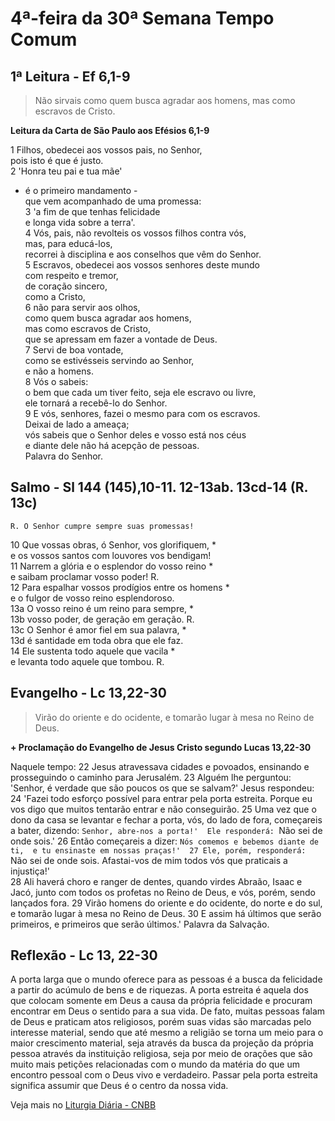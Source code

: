 # 4ª-feira da 30ª Semana Tempo Comum

## 1ª Leitura - Ef 6,1-9

> Não sirvais como quem busca agradar aos homens, mas como escravos de Cristo.

**Leitura da Carta de São Paulo aos Efésios 6,1-9**

1 Filhos, obedecei aos vossos pais, no Senhor,   
 pois isto é que é justo.   
2 'Honra teu pai e tua mãe'   
 - é o primeiro mandamento -   
 que vem acompanhado de uma promessa:   
3 'a fim de que tenhas felicidade   
 e longa vida sobre a terra'.   
4 Vós, pais, não revolteis os vossos filhos contra vós,   
 mas, para educá-los,   
 recorrei à disciplina e aos conselhos que vêm do Senhor.   
5 Escravos, obedecei aos vossos senhores deste mundo   
 com respeito e tremor,   
 de coração sincero,   
 como a Cristo,   
6 não para servir aos olhos,   
 como quem busca agradar aos homens,   
 mas como escravos de Cristo,   
 que se apressam em fazer a vontade de Deus.   
7 Servi de boa vontade,   
 como se estivésseis servindo ao Senhor,   
 e não a homens.   
8 Vós o sabeis:   
 o bem que cada um tiver feito, seja ele escravo ou livre,   
 ele tornará a recebê-lo do Senhor.   
9 E vós, senhores, fazei o mesmo para com os escravos.   
 Deixai de lado a ameaça;   
 vós sabeis que o Senhor deles e vosso está nos céus   
 e diante dele não há acepção de pessoas.   
 Palavra do Senhor.

## Salmo - Sl 144 (145),10-11. 12-13ab. 13cd-14 (R. 13c)

`R. O Senhor cumpre sempre suas promessas!`

10 Que vossas obras, ó Senhor, vos glorifiquem, *   
 e os vossos santos com louvores vos bendigam!   
11 Narrem a glória e o esplendor do vosso reino *   
 e saibam proclamar vosso poder! R.       
12 Para espalhar vossos prodígios entre os homens *   
 e o fulgor de vosso reino esplendoroso.   
13a O vosso reino é um reino para sempre, *   
13b vosso poder, de geração em geração. R.       
13c O Senhor é amor fiel em sua palavra, *   
13d é santidade em toda obra que ele faz.   
14 Ele sustenta todo aquele que vacila *   
 e levanta todo aquele que tombou. R.

## Evangelho - Lc 13,22-30

> Virão do oriente e do ocidente, e tomarão lugar à mesa no Reino de Deus.

**+ Proclamação do Evangelho de Jesus Cristo segundo Lucas 13,22-30**

Naquele tempo: 
22 Jesus atravessava cidades e povoados, 
 ensinando e prosseguindo o caminho para Jerusalém. 
23 Alguém lhe perguntou: 
 'Senhor, é verdade que são poucos os que se salvam?' 
 Jesus respondeu: 
24 'Fazei todo esforço possível 
 para entrar pela porta estreita. 
 Porque eu vos digo que muitos tentarão entrar 
 e não conseguirão. 
25 Uma vez que o dono da casa se levantar e fechar a 
 porta, vós, do lado de fora, 
 começareis a bater, dizendo: 
 `Senhor, abre-nos a porta!' 
 Ele responderá: `Não sei de onde sois.' 
26 Então começareis a dizer: 
 `Nós comemos e bebemos diante de ti, 
 e tu ensinaste em nossas praças!' 
27 Ele, porém, responderá: `Não sei de onde sois. 
 Afastai-vos de mim 
 todos vós que praticais a injustiça!'  
28 Ali haverá choro e ranger de dentes, 
 quando virdes Abraão, Isaac e Jacó, 
 junto com todos os profetas no Reino de Deus, 
 e vós, porém, sendo lançados fora. 
29 Virão homens do oriente e do ocidente, 
 do norte e do sul, 
 e tomarão lugar à mesa no Reino de Deus. 
30 E assim há últimos que serão primeiros, 
 e primeiros que serão últimos.' 
 Palavra da Salvação.

## Reflexão - Lc 13, 22-30

A porta larga que o mundo oferece para as pessoas é a busca da felicidade a partir do acúmulo de bens e de riquezas. A porta estreita é aquela dos que colocam somente em Deus a causa da própria felicidade e procuram encontrar em Deus o sentido para a sua vida. De fato, muitas pessoas falam de Deus e praticam atos religiosos, porém suas vidas são marcadas pelo interesse material, sendo que até mesmo a religião se torna um meio para o maior crescimento material, seja através da busca da projeção da própria pessoa através da instituição religiosa, seja por meio de orações que são muito mais petições relacionadas com o mundo da matéria do que um encontro pessoal com o Deus vivo e verdadeiro. Passar pela porta estreita significa assumir que Deus é o centro da nossa vida.

Veja mais no [Liturgia Diária - CNBB](http://liturgiadiaria.cnbb.org.br/app/user/user/UserView.php?ano=2016&mes=10&dia=26)